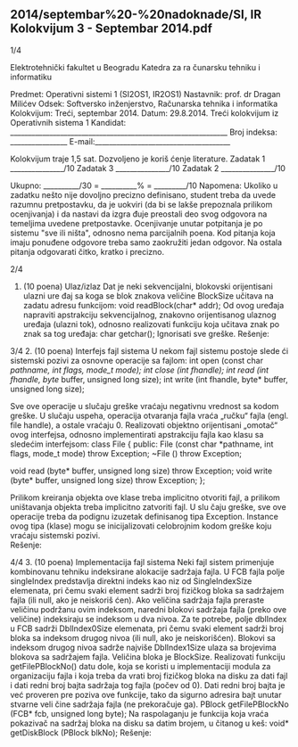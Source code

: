 2014/septembar%20-%20nadoknade/SI, IR Kolokvijum 3 - Septembar 2014.pdf
--------------------------------------------------------------------------------


1/4 
 
Elektrotehnički fakultet u Beogradu 
Katedra za ra
čunarsku tehniku i informatiku 
 
Predmet: Operativni sistemi 1 (SI2OS1, IR2OS1) 
Nastavnik:   prof. dr Dragan Milićev 
Odsek: Softversko inženjerstvo, Računarska tehnika i informatika 
Kolokvijum: Treći, septembar 2014. 
Datum: 29.8.2014. 
Treći kolokvijum iz Operativnih sistema 1 
Kandidat:
     _____________________________________________________________ 
Broj indeksa: ________________  E-mail:______________________________________ 
 
Kolokvijum traje 1,5 sat. Dozvoljeno je koriš
ćenje literature. 
Zadatak 1 _______________/10   Zadatak 3 _______________/10 
Zadatak 2 _______________/10    
 
Ukupno: __________/30 = __________% = _________/10 
Napomena:    Ukoliko  u  zadatku  nešto  nije  dovoljno  precizno  definisano,  student  treba  da 
uvede razumnu pretpostavku, da je uokviri (da bi se lakše prepoznala prilikom ocenjivanja) i 
da  nastavi  da  izgra
đuje  preostali  deo  svog  odgovora  na  temeljima  uvedene  pretpostavke. 
Ocenjivanje  unutar  potpitanja  je  po  sistemu  "sve  ili  ništa",  odnosno  nema  parcijalnih  poena. 
Kod  pitanja  koja  imaju  ponuđene  odgovore  treba samo  zaokružiti  jedan  odgovor.  Na  ostala 
pitanja odgovarati čitko, kratko i precizno. 
 

2/4 
1. (10 poena) Ulaz/izlaz 
Dat  je  neki  sekvencijalni,  blokovski  orijentisani  ulazni  ure
đaj  sa  koga  se  blok  znakova 
veličine BlockSize učitava na zadatu adresu funkcijom: 
void readBlock(char* addr); 
Od ovog uređaja napraviti apstrakciju sekvencijalnog, znakovno orijentisanog ulaznog uređaja 
(ulazni tok), odnosno realizovati funkciju koja učitava znak po znak sa tog uređaja: 
char getchar(); 
Ignorisati sve greške. 
Rešenje: 

3/4 
2. (10 poena) Interfejs fajl sistema 
U nekom fajl sistemu postoje slede
ći sistemski pozivi za osnovne operacije sa fajlom: 
int open  (const char *pathname, int flags, mode_t mode); 
int close (int fhandle); 
int read  (int fhandle, byte* buffer, unsigned long size); 
int write (int fhandle, byte* buffer, unsigned long size);
 
Sve  ove  operacije  u  slučaju  greške  vraćaju  negativnu  vrednost  sa  kodom  greške.  U  slučaju 
uspeha, operacija otvaranja fajla vraća „ručku“ fajla (engl. file handle), a ostale vraćaju 0. 
Realizovati    objektno    orijentisani    „omotač“    ovog    interfejsa,    odnosno    implementirati 
apstrakciju fajla kao klasu sa sledećim interfejsom: 
class File { 
public: 
  File (const char *pathname, int flags, mode_t mode) throw Exception; 
 ~File () throw Exception; 
 
  void read  (byte* buffer, unsigned long size) throw Exception; 
  void write (byte* buffer, unsigned long size) throw Exception; 
}; 
 
Prilikom  kreiranja  objekta  ove  klase  treba  implicitno  otvoriti  fajl,  a  prilikom  uništavanja 
objekta  treba  implicitno  zatvoriti  fajl.  U  slu
čaju  greške,  sve  ove  operacije  treba  da  podignu 
izuzetak  definisanog  tipa Exception.  Instance  ovog  tipa  (klase)  mogu  se  inicijalizovati 
celobrojnim kodom greške koju vraćaju sistemski pozivi.  
Rešenje: 
 
 
 
 
 
 
 
 
 

4/4 
3. (10 poena) Implementacija fajl sistema 
Neki fajl sistem primenjuje kombinovanu tehniku indeksirane alokacije sadržaja fajla. U FCB 
fajla   polje 
singleIndex   predstavlja   direktni   indeks   kao   niz   od SingleIndexSize 
elemenata, pri čemu svaki element sadrži broj fizičkog bloka sa sadržajem fajla (ili null, ako 
je  neiskoriš
ćen).  Ako  veličina  sadržaja  fajla  preraste  veličinu  podržanu  ovim  indeksom, 
naredni blokovi sadržaja fajla (preko ove veličine) indeksiraju se indeksom u dva nivoa. Za te 
potrebe, polje dblIndex u FCB sadrži DblIndex0Size elemenata, pri čemu svaki element 
sadrži  broj  bloka  sa  indeksom  drugog  nivoa  (ili null,  ako  je  neiskorišćen).  Blokovi  sa 
indeksom  drugog  nivoa  sadrže  najviše 
DblIndex1Size  ulaza  sa  brojevima  blokova  sa 
sadržajem fajla. Veličina bloka je BlockSize. 
Realizovati  funkciju getFilePBlockNo()  datu  dole,  koja  se  koristi  u  implementaciji 
modula za organizaciju fajla i koja treba da vrati broj fizičkog bloka na disku za dati fajl i dati 
redni  broj  bajta  sadržaja  tog  fajla  (počev  od  0).  Dati  redni  broj  bajta  je  već  proveren  pre 
poziva  ove  funkcije,  tako  da  sigurno  adresira  bajt unutar  stvarne  veli
čine  sadržaja  fajla  (ne 
prekoračuje ga). 
PBlock getFilePBlockNo (FCB* fcb, unsigned long byte); 
Na raspolaganju je funkcija koja vraća pokazivač na sadržaj bloka na disku sa datim brojem, 
u
čitanog u keš: 
void* getDiskBlock (PBlock blkNo); 
Rešenje: 